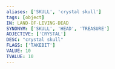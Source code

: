 ```yaml
---
aliases: ['SKULL', 'crystal skull']
tags: [object]
IN: LAND-OF-LIVING-DEAD
SYNONYM: ['SKULL', 'HEAD', 'TREASURE']
ADJECTIVE: ['CRYSTAL']
DESC: "crystal skull"
FLAGS: ['TAKEBIT']
VALUE: 10
TVALUE: 10
---
```

